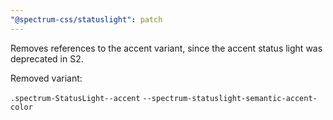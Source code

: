 ```yaml
---
"@spectrum-css/statuslight": patch
---
```


Removes references to the accent variant, since the accent status light was deprecated in S2.

Removed variant:

`.spectrum-StatusLight--accent`
`--spectrum-statuslight-semantic-accent-color`
